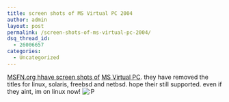```yaml
---
title: screen shots of MS Virtual PC 2004
author: admin
layout: post
permalink: /screen-shots-of-ms-virtual-pc-2004/
dsq_thread_id:
  - 26006657
categories:
  - Uncategorized
---
```

[MSFN.org hhave screen shots of][1] [MS Virtual PC][2]. they have removed the titles for linux, solaris, freebsd and netbsd. hope their still supported. even if they aint, im on linux now! <img src="http://blog.lotas-smartman.net/wp-includes/images/smilies/icon_razz.gif" alt=":P" class="wp-smiley" />

 [1]: http://www.msfn.org/comments.php?id=5516&catid=1
 [2]: http://www.microsoft.com/virtualpc
